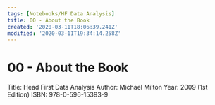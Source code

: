 ```yaml
---
tags: [Notebooks/HF Data Analysis]
title: 00 - About the Book
created: '2020-03-11T18:06:39.241Z'
modified: '2020-03-11T19:34:14.258Z'
---
```


# 00 - About the Book
Title: Head First Data Analysis
Author: Michael Milton
Year: 2009 (1st Edition)
ISBN: 978-0-596-15393-9

